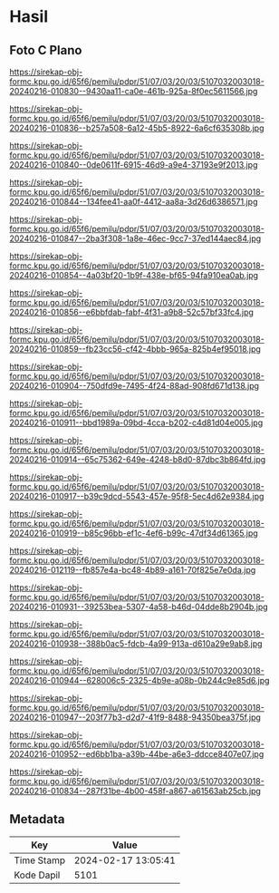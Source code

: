 # Hasil

## Foto C Plano

https://sirekap-obj-formc.kpu.go.id/65f6/pemilu/pdpr/51/07/03/20/03/5107032003018-20240216-010830--9430aa11-ca0e-461b-925a-8f0ec5611566.jpg

https://sirekap-obj-formc.kpu.go.id/65f6/pemilu/pdpr/51/07/03/20/03/5107032003018-20240216-010836--b257a508-6a12-45b5-8922-6a6cf635308b.jpg

https://sirekap-obj-formc.kpu.go.id/65f6/pemilu/pdpr/51/07/03/20/03/5107032003018-20240216-010840--0de0611f-6915-46d9-a9e4-37193e9f2013.jpg

https://sirekap-obj-formc.kpu.go.id/65f6/pemilu/pdpr/51/07/03/20/03/5107032003018-20240216-010844--134fee41-aa0f-4412-aa8a-3d26d6386571.jpg

https://sirekap-obj-formc.kpu.go.id/65f6/pemilu/pdpr/51/07/03/20/03/5107032003018-20240216-010847--2ba3f308-1a8e-46ec-9cc7-37ed144aec84.jpg

https://sirekap-obj-formc.kpu.go.id/65f6/pemilu/pdpr/51/07/03/20/03/5107032003018-20240216-010854--4a03bf20-1b9f-438e-bf65-94fa910ea0ab.jpg

https://sirekap-obj-formc.kpu.go.id/65f6/pemilu/pdpr/51/07/03/20/03/5107032003018-20240216-010856--e6bbfdab-fabf-4f31-a9b8-52c57bf33fc4.jpg

https://sirekap-obj-formc.kpu.go.id/65f6/pemilu/pdpr/51/07/03/20/03/5107032003018-20240216-010859--fb23cc56-cf42-4bbb-965a-825b4ef95018.jpg

https://sirekap-obj-formc.kpu.go.id/65f6/pemilu/pdpr/51/07/03/20/03/5107032003018-20240216-010904--750dfd9e-7495-4f24-88ad-908fd671d138.jpg

https://sirekap-obj-formc.kpu.go.id/65f6/pemilu/pdpr/51/07/03/20/03/5107032003018-20240216-010911--bbd1989a-09bd-4cca-b202-c4d81d04e005.jpg

https://sirekap-obj-formc.kpu.go.id/65f6/pemilu/pdpr/51/07/03/20/03/5107032003018-20240216-010914--65c75362-649e-4248-b8d0-87dbc3b864fd.jpg

https://sirekap-obj-formc.kpu.go.id/65f6/pemilu/pdpr/51/07/03/20/03/5107032003018-20240216-010917--b39c9dcd-5543-457e-95f8-5ec4d62e9384.jpg

https://sirekap-obj-formc.kpu.go.id/65f6/pemilu/pdpr/51/07/03/20/03/5107032003018-20240216-010919--b85c96bb-ef1c-4ef6-b99c-47df34d61365.jpg

https://sirekap-obj-formc.kpu.go.id/65f6/pemilu/pdpr/51/07/03/20/03/5107032003018-20240216-012119--fb857e4a-bc48-4b89-a161-70f825e7e0da.jpg

https://sirekap-obj-formc.kpu.go.id/65f6/pemilu/pdpr/51/07/03/20/03/5107032003018-20240216-010931--39253bea-5307-4a58-b46d-04dde8b2904b.jpg

https://sirekap-obj-formc.kpu.go.id/65f6/pemilu/pdpr/51/07/03/20/03/5107032003018-20240216-010938--388b0ac5-fdcb-4a99-913a-d610a29e9ab8.jpg

https://sirekap-obj-formc.kpu.go.id/65f6/pemilu/pdpr/51/07/03/20/03/5107032003018-20240216-010944--628006c5-2325-4b9e-a08b-0b244c9e85d6.jpg

https://sirekap-obj-formc.kpu.go.id/65f6/pemilu/pdpr/51/07/03/20/03/5107032003018-20240216-010947--203f77b3-d2d7-41f9-8488-94350bea375f.jpg

https://sirekap-obj-formc.kpu.go.id/65f6/pemilu/pdpr/51/07/03/20/03/5107032003018-20240216-010952--ed6bb1ba-a39b-44be-a6e3-ddcce8407e07.jpg

https://sirekap-obj-formc.kpu.go.id/65f6/pemilu/pdpr/51/07/03/20/03/5107032003018-20240216-010834--287f31be-4b00-458f-a867-a61563ab25cb.jpg


## Metadata

| Key        | Value               |
| ---------- | ------------------- |
| Time Stamp | 2024-02-17 13:05:41 |
| Kode Dapil | 5101                |



